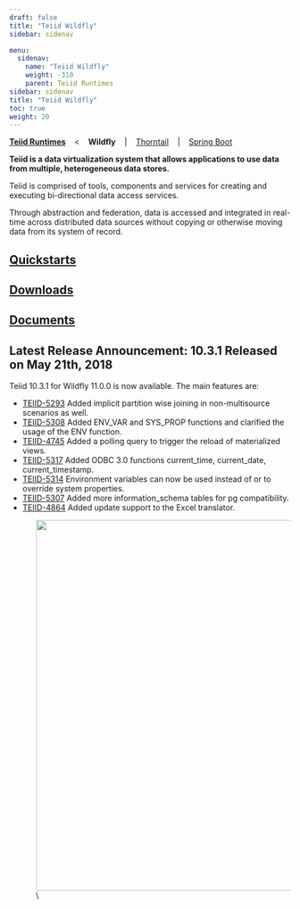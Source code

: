 ```yaml
---
draft: false
title: "Teiid Wildfly"
sidebar: sidenav

menu:
  sidenav:
    name: "Teiid Wildfly"
    weight: -310
    parent: Teiid Runtimes
sidebar: sidenav
title: "Teiid Wildfly"
toc: true
weight: 20
---
```

[**Teiid Runtimes**](..) &nbsp;&nbsp; < &nbsp;&nbsp; **Wildfly** &nbsp;&nbsp; | &nbsp;&nbsp; [Thorntail](../thorntail) &nbsp;&nbsp; | &nbsp;&nbsp; [Spring Boot](../microservices) &nbsp;&nbsp; 

**Teiid is a data virtualization system that allows applications to use data from multiple, heterogeneous data stores.**

Teiid is comprised of tools, components and services for creating and executing bi-directional data access services.

Through abstraction and federation, data is accessed and integrated in real-time across distributed data sources without copying or otherwise moving data from its system of record.

## [Quickstarts](./quickstart)

## [Downloads](./downloads)

## [Documents](./docs)

## Latest Release Announcement: 10.3.1 Released on May 21th, 2018 ##
Teiid 10.3.1 for Wildfly 11.0.0 is now available. The main features are:
<ul>
  <li><a href="https://issues.jboss.org/browse/TEIID-5293">TEIID-5293</a> Added implicit partition wise joining in non-multisource scenarios as well.</li>
  <li><a href="https://issues.jboss.org/browse/TEIID-5308">TEIID-5308</a> Added ENV_VAR and SYS_PROP functions and clarified the usage of the ENV function.</li>
  <li><a href="https://issues.jboss.org/browse/TEIID-4745">TEIID-4745</a> Added a polling query to trigger the reload of materialized views.</li>
  <li><a href="https://issues.jboss.org/browse/TEIID-5317">TEIID-5317</a> Added ODBC 3.0 functions current_time, current_date, current_timestamp.</li>
  <li><a href="https://issues.jboss.org/browse/TEIID-5314">TEIID-5314</a> Environment variables can now be used instead of or to override system properties.</li>
  <li><a href="https://issues.jboss.org/browse/TEIID-5307">TEIID-5307</a> Added more information_schema tables for pg compatibility.</li>
  <li><a href="https://issues.jboss.org/browse/TEIID-4864">TEIID-4864</a> Added update support to the Excel translator.</li>
<ul>

<div>
<img width="700" height="665" src="http://docs.jboss.org/teiid/teiid_architecture.png" frameborder="2" ></img>
</div>\
